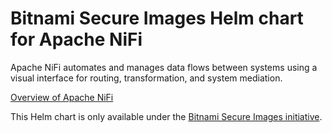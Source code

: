 # Bitnami Secure Images Helm chart for Apache NiFi

Apache NiFi automates and manages data flows between systems using a visual interface for routing, transformation, and system mediation.

[Overview of Apache NiFi](https://nifi.apache.org/)

This Helm chart is only available under the [Bitnami Secure Images initiative](https://news.broadcom.com/app-dev/broadcom-introduces-bitnami-secure-images-for-production-ready-containerized-applications).
